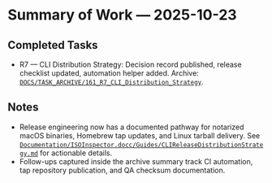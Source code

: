# Summary of Work — 2025-10-23

## Completed Tasks
- R7 — CLI Distribution Strategy: Decision record published, release checklist updated, automation helper added. Archive: [`DOCS/TASK_ARCHIVE/161_R7_CLI_Distribution_Strategy`](../TASK_ARCHIVE/161_R7_CLI_Distribution_Strategy).

## Notes
- Release engineering now has a documented pathway for notarized macOS binaries, Homebrew tap updates, and Linux tarball delivery. See [`Documentation/ISOInspector.docc/Guides/CLIReleaseDistributionStrategy.md`](../Documentation/ISOInspector.docc/Guides/CLIReleaseDistributionStrategy.md) for actionable details.
- Follow-ups captured inside the archive summary track CI automation, tap repository publication, and QA checksum documentation.
